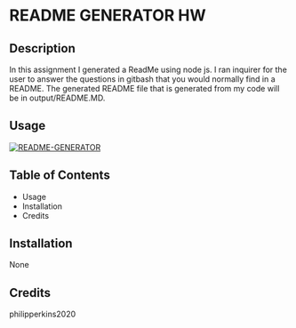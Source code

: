 
# README GENERATOR HW

## Description 

In this assignment I generated a ReadMe using node js. I ran inquirer for the user to answer the questions in gitbash that you would normally find in a README. The generated README file that is generated from my code will be in output/README.MD.


## Usage
[![README-GENERATOR](https://img.youtube.com/vi/cPG9wrKUF2Y/1.jpg)](https://www.youtube.com/watch?v=cPG9wrKUF2Y)



## Table of Contents 

* Usage
* Installation
* Credits


## Installation

None



## Credits

philipperkins2020